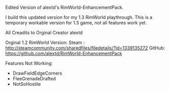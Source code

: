 Edited Version of alextd's RimWorld-EnhancementPack. 

I build this updated version for my 1.3 RimWorld playthrough.
This is a temporary workable version for 1.3 game, not all features work yet. 


All Creadits to Orginal Creator alextd

Orginal 1.2 RimWorld Version:
Steam : http://steamcommunity.com/sharedfiles/filedetails/?id=1339135272
GitHub: https://github.com/alextd/RimWorld-EnhancementPack







Features Not Working:
 - DrawFieldEdgeCorners
 - FleeGrenadeDrafted
 - NotSoHostile

